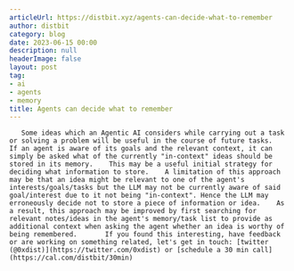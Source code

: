 ```yaml
---
articleUrl: https://distbit.xyz/agents-can-decide-what-to-remember
author: distbit
category: blog
date: 2023-06-15 00:00
description: null
headerImage: false
layout: post
tag:
- ai
- agents
- memory
title: Agents can decide what to remember
---
```


       Some ideas which an Agentic AI considers while carrying out a task or solving a problem will be useful in the course of future tasks.    If an agent is aware of its goals and the relevant context, it can simply be asked what of the currently "in-context" ideas should be stored in its memory.    This may be a useful initial strategy for deciding what information to store.    A limitation of this approach may be that an idea might be relevant to one of the agent's interests/goals/tasks but the LLM may not be currently aware of said goal/interest due to it not being "in-context". Hence the LLM may erroneously decide not to store a piece of information or idea.    As a result, this approach may be improved by first searching for relevant notes/ideas in the agent's memory/task list to provide as additional context when asking the agent whether an idea is worthy of being remembered.       If you found this interesting, have feedback or are working on something related, let's get in touch: [twitter (@0xdist)](https://twitter.com/0xdist) or [schedule a 30 min call](https://cal.com/distbit/30min)